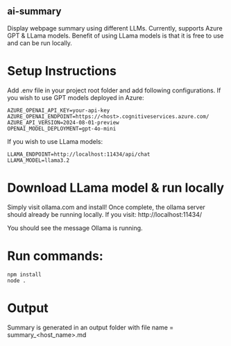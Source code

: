 ## ai-summary
Display webpage summary using different LLMs. Currently, supports Azure GPT & LLama models.
Benefit of using LLama models is that it is free to use and can be run locally.

# Setup Instructions
Add .env file in your project root folder and add following configurations.
If you wish to use GPT models deployed in Azure:
```
AZURE_OPENAI_API_KEY=your-api-key
AZURE_OPENAI_ENDPOINT=https://<host>.cognitiveservices.azure.com/
AZURE_API_VERSION=2024-08-01-preview
OPENAI_MODEL_DEPLOYMENT=gpt-4o-mini
```
If you wish to use LLama models:
```
LLAMA_ENDPOINT=http://localhost:11434/api/chat
LLAMA_MODEL=llama3.2
```

# Download LLama model & run locally
Simply visit ollama.com and install!
Once complete, the ollama server should already be running locally.
If you visit:
http://localhost:11434/

You should see the message Ollama is running.

# Run commands:
```
npm install
node .
```

# Output
Summary is generated in an output folder with file name = summary_<host_name>.md
